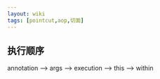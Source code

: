 ```yaml
---
layout: wiki
tags: [pointcut,aop,切面]
---
```



## 执行顺序

annotation –> args –> execution –> this –> within